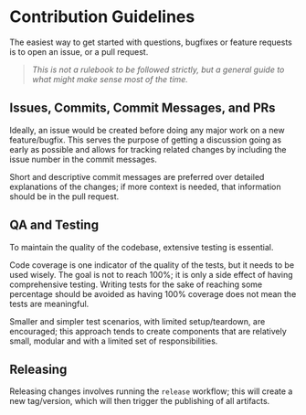 # Contribution Guidelines

The easiest way to get started with questions, bugfixes or feature requests is to open an issue, or a pull request.

> *This is not a rulebook to be followed strictly, but a general guide to what might make sense most of the time.*

## Issues, Commits, Commit Messages, and PRs

Ideally, an issue would be created before doing any major work on a new feature/bugfix. This serves the purpose of getting
a discussion going as early as possible and allows for tracking related changes by including the issue number in the commit
messages.

Short and descriptive commit messages are preferred over detailed explanations of the changes; if more context is needed,
that information should be in the pull request.

## QA and Testing

To maintain the quality of the codebase, extensive testing is essential.

Code coverage is one indicator of the quality of the tests, but it needs to be used wisely. The goal is not to reach
100%; it is only a side effect of having comprehensive testing. Writing tests for the sake of reaching some percentage
should be avoided as having 100% coverage does not mean the tests are meaningful.

Smaller and simpler test scenarios, with limited setup/teardown, are encouraged; this approach tends to create components
that are relatively small, modular and with a limited set of responsibilities.

## Releasing

Releasing changes involves running the `release` workflow; this will create a new tag/version, which will then trigger
the publishing of all artifacts.
